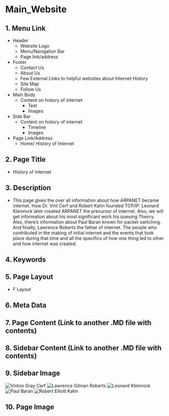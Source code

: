 # Main_Website

## 1. Menu Link
* Header
  * Website Logo
  * Menu/Navigation Bar
  * Page link/address
* Footer
  * Contact Us
  * About Us
  * Few External Links to helpful websites about Internet History
  * Site Map
  * Follow Us
* Main Body
  * Content on history of internet
    * Text
    * Images  
* Side Bar
  * Content on history of internet
    * Timeline
    * Images  
* Page Link/Address
  * Home/ History of Internet
   
## 2. Page Title
* History of Internet

## 3. Description
* This page gives the over all information about how ARPANET became internet. How Dr. Vint Cerf and Robert Kahn founded TCP/IP. Leonard Kleinrock later created ARPANET the precursor of internet. Also, we will get information about his most significant work his queuing Theory. Also, there’s information about Paul Baran known for packet switching. And finally, Lawrence Roberts the father of internet. The people who contributed in the making of initial internet and the events that took place during that time and all the specifics of how one thing led to other and how internet was created.

## 4. Keywords

## 5. Page Layout
* F Layout

## 6. Meta Data

## 7. Page Content (Link to another .MD file with contents)

## 8. Sidebar Content (Link to another .MD file with contents)

## 9. Sidebar Image
![Vinton Gray Cerf](https://github.com/devshah2806/Main_Website/blob/main/Images/Dr_Vint_Cerf_ForMemRS.jpg "Vinton Gray Cerf")
![Lawrence Gilman Roberts](https://github.com/devshah2806/Main_Website/blob/main/Images/Lawrence%20Gilman%20Roberts.jpg "Lawrence Gilman Roberts")
![Leonard Kleinrock](https://github.com/devshah2806/Main_Website/blob/main/Images/Leonard%20Kleinrock.jpg "Leonard Kleinrock")
![Paul Baran](https://github.com/devshah2806/Main_Website/blob/main/Images/Paul%20Baran.jpg "Paul Baran")
![Robert Elliott Kahn](https://github.com/devshah2806/Main_Website/blob/main/Images/Robert%20Elliott%20Kahn.jpg "Robert Elliott Kahn")

## 10. Page Image

